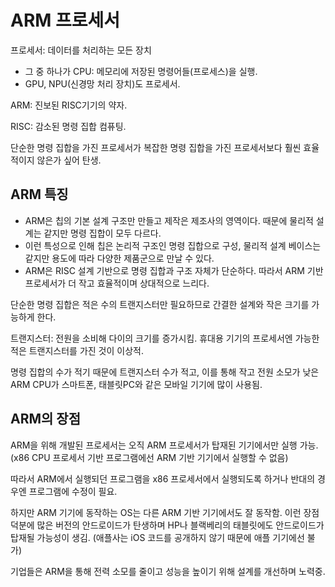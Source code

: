 # ARM 프로세서

프로세서: 데이터를 처리하는 모든 장치

- 그 중 하나가 CPU: 메모리에 저장된 명령어들(프로세스)을 실행.
- GPU, NPU(신경망 처리 장치)도 프로세서.

ARM: 진보된 RISC기기의 약자.

RISC: 감소된 명령 집합 컴퓨팅.

단순한 명령 집합을 가진 프로세서가 복잡한 명령 집합을 가진 프로세서보다 훨씬 효율적이지 않은가 싶어 탄생.

## ARM 특징

- ARM은 칩의 기본 설계 구조만 만들고 제작은 제조사의 영역이다. 때문에 물리적 설계는 같지만 명령 집합이 모두 다르다.
- 이런 특성으로 인해 칩은 논리적 구조인 명령 집합으로 구성, 물리적 설계 베이스는 같지만 용도에 따라 다양한 제품군으로 만날 수 있다.
- ARM은 RISC 설계 기반으로 명령 집합과 구조 자체가 단순하다. 따라서 ARM 기반 프로세서가 더 작고 효율적이며 상대적으로 느리다.

단순한 명령 집합은 적은 수의 트랜지스터만 필요하므로 간결한 설계와 작은 크기를 가능하게 한다.

트랜지스터: 전원을 소비해 다이의 크기를 증가시킴. 휴대용 기기의 프로세서엔 가능한 적은 트랜지스터를 가진 것이 이상적.

명령 집합의 수가 적기 때문에 트랜지스터 수가 적고, 이를 통해 작고 전원 소모가 낮은 ARM CPU가 스마트폰, 태블릿PC와 같은 모바일 기기에 많이 사용됨.

## ARM의 장점

ARM을 위해 개발된 프로세서는 오직 ARM 프로세서가 탑재된 기기에서만 실행 가능. (x86 CPU 프로세서 기반 프로그램에선 ARM 기반 기기에서 실행할 수 없음)

따라서 ARM에서 실행되던 프로그램을 x86 프로세서에서 실행되도록 하거나 반대의 경우엔 프로그램에 수정이 필요.

하지만 ARM 기기에 동작하는 OS는 다른 ARM 기반 기기에서도 잘 동작함. 이런 장점 덕분에 많은 버전의 안드로이드가 탄생하며 HP나 블랙베리의 태블릿에도 안드로이드가 탑재될 가능성이 생김.
(애플사는 iOS 코드를 공개하지 않기 때문에 애플 기기에선 불가)

기업들은 ARM을 통해 전력 소모를 줄이고 성능을 높이기 위해 설계를 개선하며 노력중.

